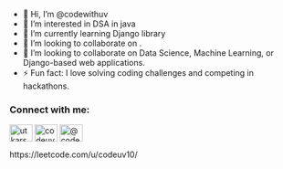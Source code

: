 - 👋 Hi, I’m @codewithuv
- 👀 I’m interested in DSA in java 
- 🌱 I’m currently learning Django library
- 💞️ I’m looking to collaborate on .
-  💞️ I’m looking to collaborate on Data Science, Machine Learning, or Django-based web applications.
- ⚡ Fun fact: I love solving coding challenges and competing in hackathons.


<h3 align="left">Connect with me:</h3>
<p align="left">
<a href="https://www.linkedin.com/in/utkarsh-gupta-2005oct10/" target="blank"><img align="center" src="https://raw.githubusercontent.com/rahuldkjain/github-profile-readme-generator/master/src/images/icons/Social/linked-in-alt.svg" alt="utkarsh-gupta-2005oct?" height="30" width="40" /></a>
<a href="https://www.codechef.com/users/codeuv_10" target="blank"><img align="center" src="https://cdn.jsdelivr.net/npm/simple-icons@3.1.0/icons/codechef.svg" alt="codeuv_10" height="30" width="40" /></a>
<a href="https://leetcode.com/u/codeuv10/" target="blank"><img align="center" src="https://raw.githubusercontent.com/rahuldkjain/github-profile-readme-generator/master/src/images/icons/Social/hackerrank.svg" alt="@codeuv10" height="30" width="40" /></a>
</p>
   https://leetcode.com/u/codeuv10/


<!---
codewithuv/codewithuv is a ✨ special ✨ repository because its `README.md` (this file) appears on your GitHub profile.
You can click the Preview link to take a look at your changes.
--->
